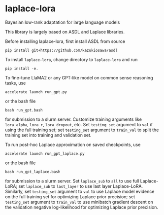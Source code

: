 # laplace-lora
Bayesian low-rank adaptation for large language models

This library is largely based on ASDL and Laplace libraries.

Before installing laplace-lora, first install ASDL from source
```
pip install git+https://github.com/kazukiosawa/asdl
```

To install `laplace-lora`, change directory to `laplace-lora` and run 
```
pip install -e.
```

To fine-tune LlaMA2 or any GPT-like model on common sense reasoning tasks, use 
```
accelerate launch run_gpt.py
``` 
or the bash file 
```
bash run_gpt.bash
``` 
for submission to a slurm server. Customize training arguments like `lora_alpha`, `lora_r`, `lora_dropout`, etc. Set `testing_set` argument to `val` if using the full training set; set `testing_set` argument to `train_val` to split the training set into training and validation set.

To run post-hoc Laplace approximation on saved checkpoints, use 
``` 
accelerate launch run_gpt_laplace.py
``` 
or the bash file 
```
bash run_gpt_laplace.bash
``` 
for submission to a slurm server. Set `laplace_sub` to `all` to use full Laplace-LoRA; set `laplace_sub` to `last_layer` to use last layer Laplace-LoRA. Similarly, set  `testing_set` argument to `val` to use Laplace model evidence on the full training set for optimizing Laplace prior precision; set `testing_set` argument to `train_val` to use minibatch gradient descent on the validation negative log-likelihood for optimizing Laplace prior precision.